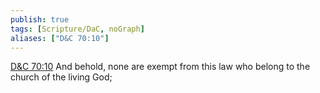 ```yaml
---
publish: true
tags: [Scripture/DaC, noGraph]
aliases: ["D&C 70:10"]
---
```

[D&C 70:10](https://churchofjesuschrist.org/study/scriptures/dc-testament/dc/70?lang=eng&id=p10#p10) And behold, none are exempt from this law who belong to the church of the living God;
